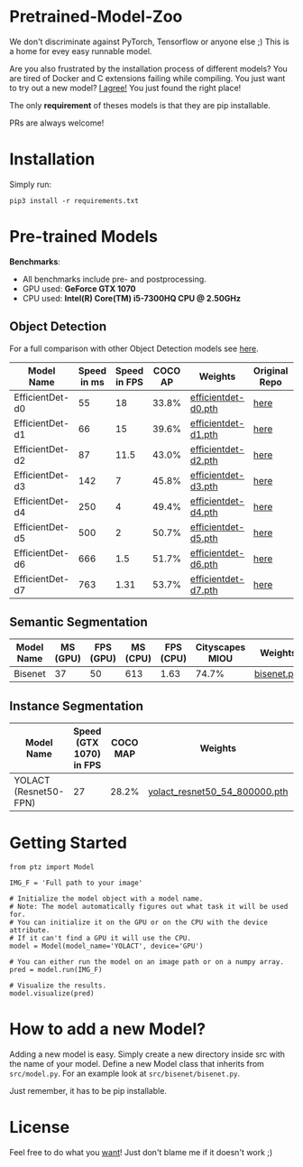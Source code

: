 # Pretrained-Model-Zoo

We don't discriminate against PyTorch, Tensorflow or anyone else ;) This is a home for evey easy runnable model.

Are you also frustrated by the installation process of different models? You are tired of Docker and C extensions failing while compiling. You just want to try out a new model? [I agree!](https://towardsdatascience.com/running-deep-learning-models-is-complicated-and-here-is-why-35a4e325486c) You just found the right place!

The only **requirement** of theses models is that they are pip installable.

PRs are always welcome!

# Installation

Simply run:

`pip3 install -r requirements.txt`

# Pre-trained Models

**Benchmarks**: 
- All benchmarks include pre- and postprocessing.
- GPU used: **GeForce GTX 1070**
- CPU used: **Intel(R) Core(TM) i5-7300HQ CPU @ 2.50GHz**

## Object Detection

For a full comparison with other Object Detection models see [here](https://paperswithcode.com/sota/object-detection-on-coco).

| Model Name | Speed in ms | Speed in FPS | COCO AP | Weights | Original Repo | Paper |
| ----- | ----- | ----- | ----- | ----- | ----- | ----- |
EfficientDet-d0 | 55 | 18 | 33.8% | [efficientdet-d0.pth](https://github.com/zylo117/Yet-Another-Efficient-Pytorch/releases/download/1.0/efficientdet-d0.pth)| [here](https://github.com/zylo117/Yet-Another-EfficientDet-Pytorch) | [arxiv](https://arxiv.org/abs/1911.09070) 
EfficientDet-d1 | 66 | 15 | 39.6% | [efficientdet-d1.pth](https://github.com/zylo117/Yet-Another-Efficient-Pytorch/releases/download/1.0/efficientdet-d1.pth)| [here](https://github.com/zylo117/Yet-Another-EfficientDet-Pytorch) | [arxiv](https://arxiv.org/abs/1911.09070)
EfficientDet-d2 | 87 | 11.5 | 43.0% | [efficientdet-d2.pth](https://github.com/zylo117/Yet-Another-Efficient-Pytorch/releases/download/1.0/efficientdet-d2.pth)| [here](https://github.com/zylo117/Yet-Another-EfficientDet-Pytorch) | [arxiv](https://arxiv.org/abs/1911.09070)
EfficientDet-d3 | 142 | 7 | 45.8% | [efficientdet-d3.pth](https://github.com/zylo117/Yet-Another-Efficient-Pytorch/releases/download/1.0/efficientdet-d3.pth)| [here](https://github.com/zylo117/Yet-Another-EfficientDet-Pytorch) | [arxiv](https://arxiv.org/abs/1911.09070)
EfficientDet-d4 | 250 | 4 | 49.4% | [efficientdet-d4.pth](https://github.com/zylo117/Yet-Another-Efficient-Pytorch/releases/download/1.0/efficientdet-d4.pth)| [here](https://github.com/zylo117/Yet-Another-EfficientDet-Pytorch) | [arxiv](https://arxiv.org/abs/1911.09070)
EfficientDet-d5 | 500 | 2 | 50.7% | [efficientdet-d5.pth](https://github.com/zylo117/Yet-Another-Efficient-Pytorch/releases/download/1.0/efficientdet-d5.pth)| [here](https://github.com/zylo117/Yet-Another-EfficientDet-Pytorch) | [arxiv](https://arxiv.org/abs/1911.09070)
EfficientDet-d6 | 666 | 1.5 | 51.7% | [efficientdet-d6.pth](https://github.com/zylo117/Yet-Another-Efficient-Pytorch/releases/download/1.0/efficientdet-d6.pth)| [here](https://github.com/zylo117/Yet-Another-EfficientDet-Pytorch) | [arxiv](https://arxiv.org/abs/1911.09070)
EfficientDet-d7 | 763 | 1.31 | 53.7% | [efficientdet-d7.pth](https://github.com/zylo117/Yet-Another-Efficient-Pytorch/releases/download/1.0/efficientdet-d7.pth)| [here](https://github.com/zylo117/Yet-Another-EfficientDet-Pytorch) | [arxiv](https://arxiv.org/abs/1911.09070)  

## Semantic Segmentation

| Model Name | MS (GPU) | FPS (GPU) | MS (CPU) | FPS (CPU)| Cityscapes MIOU | Weights | Original Repo | Paper |
| ----- | ----- | ----- | ----- | ----- | ----- | ----- | ----- | ----- | 
Bisenet | 37 | 50  | 613 | 1.63 | 74.7% | [bisenet.pth](https://github.com/SharifElfouly/BiSeNet/blob/master/res/model_final.pth) | [here](https://github.com/CoinCheung/BiSeNet) | [arxiv](https://arxiv.org/abs/1808.00897)

## Instance Segmentation

| Model Name | Speed (GTX 1070) in FPS | COCO MAP | Weights | Original Repo | Paper |
| ----- | ----- | ----- | ----- | ----- | ----- |
YOLACT (Resnet50-FPN) | 27 | 28.2% | [yolact_resnet50_54_800000.pth](https://drive.google.com/file/d/1yp7ZbbDwvMiFJEq4ptVKTYTI2VeRDXl0/view?usp=sharing) |[here](https://github.com/dbolya/yolact) | [arxiv](https://arxiv.org/abs/1904.02689)

# Getting Started

```
from ptz import Model

IMG_F = 'Full path to your image'

# Initialize the model object with a model name.
# Note: The model automatically figures out what task it will be used for.
# You can initialize it on the GPU or on the CPU with the device attribute.
# If it can't find a GPU it will use the CPU.
model = Model(model_name='YOLACT', device='GPU')

# You can either run the model on an image path or on a numpy array.
pred = model.run(IMG_F)

# Visualize the results.
model.visualize(pred)
```

# How to add a new Model?

Adding a new model is easy. Simply create a new directory inside src with the name of your model. Define a new Model class that inherits from `src/model.py`. For an example look at `src/bisenet/bisenet.py`.

Just remember, it has to be pip installable.

# License
Feel free to do what you [want](https://github.com/SharifElfouly/pretrained-model-zoo/blob/master/LICENSE)! Just don't blame me if it doesn't work ;)
